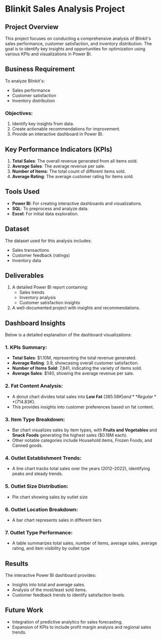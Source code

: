 # Blinkit Sales Analysis Project

## Project Overview
This project focuses on conducting a comprehensive analysis of Blinkit's sales performance, customer satisfaction, and inventory distribution. The goal is to identify key insights and opportunities for optimization using various KPIs and visualizations in Power BI.

## Business Requirement
To analyze Blinkit's:
- Sales performance
- Customer satisfaction
- Inventory distribution

### Objectives:
1. Identify key insights from data.
2. Create actionable recommendations for improvement.
3. Provide an interactive dashboard in Power BI.

## Key Performance Indicators (KPIs)

1. **Total Sales**: The overall revenue generated from all items sold.
2. **Average Sales**: The average revenue per sale.
3. **Number of Items**: The total count of different items sold.
4. **Average Rating**: The average customer rating for items sold.

## Tools Used
- **Power BI**: For creating interactive dashboards and visualizations.
- **SQL**: To preprocess and analyze data.
- **Excel**: For initial data exploration.

## Dataset
The dataset used for this analysis includes:
- Sales transactions
- Customer feedback (ratings)
- Inventory data

## Deliverables
1. A detailed Power BI report containing:
   - Sales trends
   - Inventory analysis
   - Customer satisfaction insights
2. A well-documented project with insights and recommendations.

## Dashboard Insights
Below is a detailed explanation of the dashboard visualizations:

### 1. KPIs Summary:
- **Total Sales**: $1.10M, representing the total revenue generated.
- **Average Rating**: 3.9, showcasing overall customer satisfaction.
- **Number of Items Sold**: 7,841, indicating the variety of items sold.
- **Average Sales**: $140, showing the average revenue per sale.

### 2. Fat Content Analysis:
- A donut chart divides total sales into **Low Fat** ($385.58K) and **Regular** ($714.83K).
- This provides insights into customer preferences based on fat content.

### 3. Item Type Breakdown:
- Bar chart visualizes sales by item types, with **Fruits and Vegetables** and **Snack Foods** generating the highest sales ($0.18M each).
- Other notable categories include Household items, Frozen Foods, and Canned goods.

### 4. Outlet Establishment Trends:
- A line chart tracks total sales over the years (2012–2022), identifying peaks and steady trends.

### 5. Outlet Size Distribution:
- Pie chart showing sales by outlet size

### 6. Outlet Location Breakdown:
- A bar chart represents sales in different tiers

### 7. Outlet Type Performance:
- A table summarizes total sales, number of items, average sales, average rating, and item visibility by outlet type


## Results
The interactive Power BI dashboard provides:
- Insights into total and average sales.
- Analysis of the most/least sold items.
- Customer feedback trends to identify satisfaction levels.

## Future Work
- Integration of predictive analytics for sales forecasting.
- Expansion of KPIs to include profit margin analysis and regional sales trends.
